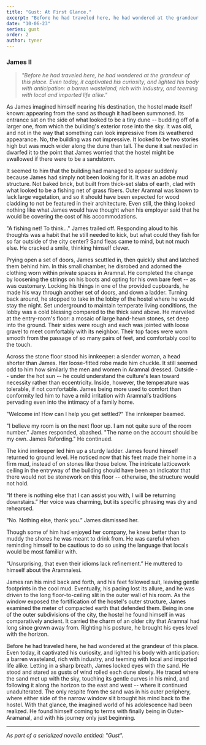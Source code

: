 ```yaml
---
title: "Gust: At First Glance."
excerpt: "Before he had traveled here, he had wondered at the grandeur of this place. Even today, it captivated his curiosity, and lighted his body with anticipation: a barren wasteland, rich with industry, and teeming with local and imported life alike."
date: "10-06-23"
series: gust
order: 2
author: tyner
---
```


### James II

> *"Before he had traveled here, he had wondered at the grandeur of this place. Even today, it captivated his curiosity, and lighted his body with anticipation: a barren wasteland, rich with industry, and teeming with local and imported life alike."*

As James imagined himself nearing his destination, the hostel made itself known: appearing from the sand as though it had been summoned. Its entrance sat on the side of what looked to be a tiny dune -- budding off of a larger one, from which the building's exterior rose into the sky. It was old, and not in the way that something can look impressive from its weathered appearance. No, the building was not impressive. It looked to be two stories high but was much wider along the dune than tall. The dune it sat nestled in dwarfed it to the point that James worried that the hostel might be swallowed if there were to be a sandstorm. 

It seemed to him that the building had managed to appear suddenly because James had simply not been looking for it. It was an adobe mud structure. Not baked brick, but built from thick-set slabs of earth, clad with what looked to be a fishing net of grass fibers. Outer Aramnal was known to lack large vegetation, and so it should have been expected for wood cladding to not be featured in their architecture. Even still, the thing looked nothing like what James would have thought when his employer said that he would be covering the cost of his accommodations. 

"A fishing net! To think..." James trailed off. Responding aloud to his thoughts was a habit that he still needed to kick, but what could they fish for so far outside of the city center? Sand fleas came to mind, but not much else. He cracked a smile, thinking himself clever. 

Prying open a set of doors, James scuttled in, then quickly shut and latched them behind him. In this small chamber, he disrobed and adorned the clothing worn within private spaces in Aramnal. He completed the change by loosening the strings on his boots and opting for his own bare feet -- as was customary. Locking his things in one of the provided cupboards, he made his way through another set of doors, and down a ladder. Turning back around, he stopped to take in the lobby of the hostel where he would stay the night. Set underground to maintain temperate living conditions, the lobby was a cold blessing compared to the thick sand above. He marveled at the entry-room's floor: a mosaic of large hand-hewn stones, set deep into the ground. Their sides were rough and each was jointed with loose gravel to meet comfortably with its neighbor. Their top faces were worn smooth from the passage of so many pairs of feet, and comfortably cool to the touch. 

Across the stone floor stood his innkeeper: a slender woman, a head shorter than James. Her loose-fitted robe made him chuckle. It still seemed odd to him how similarly the men and women in Aramnal dressed. Outside -- under the hot sun -- he could understand the culture's lean toward necessity rather than eccentricity. Inside, however, the temperature was tolerable, if not comfortable. James being more used to comfort than conformity led him to have a mild irritation with Aramnal’s traditions pervading even into the intimacy of a family home. 

"Welcome in! How can I help you get settled?" The innkeeper beamed.

"I believe my room is on the next floor up. I am not quite sure of the room number." James responded, abashed. 
"The name on the account should be my own. James Rafording." He continued. 

The kind innkeeper led him up a sturdy ladder. James found himself returned to ground level. He noticed now that his feet made their home in a firm mud, instead of on stones like those below. The intricate latticework ceiling in the entryway of the building should have been an indicator that there would not be stonework on this floor -- otherwise, the structure would not hold. 

“If there is nothing else that I can assist you with, I will be returning downstairs.” Her voice was charming, but its specific phrasing was dry and rehearsed. 

“No. Nothing else, thank you.” James dismissed her.

Though some of him had enjoyed her company, he knew better than to muddy the shores he was meant to drink from. He was careful when reminding himself to be cautious to do so using the language that locals would be most familiar with. 

“Unsurprising, that even their idioms lack refinement.” He muttered to himself about the Aramnalesi. 

James ran his mind back and forth, and his feet followed suit, leaving gentle footprints in the cool mud. Eventually, his pacing lost its allure, and he was driven to the long floor-to-ceiling slit in the outer wall of his room. As the window exposed the fortification of the hostel's outer structure, James examined the meter of compacted earth that defended them. Being in one of the outer subdivisions of the city, the hostel he found himself in was comparatively ancient. It carried the charm of an older city that Aramnal had long since grown away from. Righting his posture, he brought his eyes level with the horizon. 

Before he had traveled here, he had wondered at the grandeur of this place. Even today, it captivated his curiosity, and lighted his body with anticipation: a barren wasteland, rich with industry, and teeming with local and imported life alike. Letting in a sharp breath, James locked eyes with the sand. He stood and stared as gusts of wind rolled each dune slowly. He traced where the sand met up with the sky, touching its gentle curves in his mind, and following it along the horizon to the east and west -- where it continued unadulterated. The only respite from the sand was in his outer periphery, where either side of the narrow window slit brought his mind back to the hostel. With that glance, the imagined world of his adolescence had been realized. He found himself coming to terms with finally being in Outer-Aramanal, and with his journey only just beginning. 

---

*As part of a serialized novella entitled: "Gust".*
